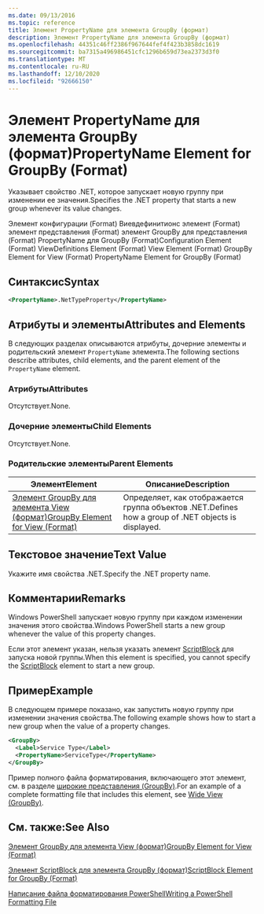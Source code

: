 ```yaml
---
ms.date: 09/13/2016
ms.topic: reference
title: Элемент PropertyName для элемента GroupBy (формат)
description: Элемент PropertyName для элемента GroupBy (формат)
ms.openlocfilehash: 44351c46ff2386f967644fef4f423b3858dc1619
ms.sourcegitcommit: ba7315a496986451cfc1296b659d73ea2373d3f0
ms.translationtype: MT
ms.contentlocale: ru-RU
ms.lasthandoff: 12/10/2020
ms.locfileid: "92666150"
---
```

# <a name="propertyname-element-for-groupby-format"></a><span data-ttu-id="b9a7d-103">Элемент PropertyName для элемента GroupBy (формат)</span><span class="sxs-lookup"><span data-stu-id="b9a7d-103">PropertyName Element for GroupBy (Format)</span></span>

<span data-ttu-id="b9a7d-104">Указывает свойство .NET, которое запускает новую группу при изменении ее значения.</span><span class="sxs-lookup"><span data-stu-id="b9a7d-104">Specifies the .NET property that starts a new group whenever its value changes.</span></span>

<span data-ttu-id="b9a7d-105">Элемент конфигурации (Format) Виевдефинитионс элемент (Format) элемент представления (Format) элемент GroupBy для представления (Format) PropertyName для GroupBy (Format)</span><span class="sxs-lookup"><span data-stu-id="b9a7d-105">Configuration Element (Format) ViewDefinitions Element (Format) View Element (Format) GroupBy Element for View (Format) PropertyName Element for GroupBy (Format)</span></span>

## <a name="syntax"></a><span data-ttu-id="b9a7d-106">Синтаксис</span><span class="sxs-lookup"><span data-stu-id="b9a7d-106">Syntax</span></span>

```xml
<PropertyName>.NetTypeProperty</PropertyName>
```

## <a name="attributes-and-elements"></a><span data-ttu-id="b9a7d-107">Атрибуты и элементы</span><span class="sxs-lookup"><span data-stu-id="b9a7d-107">Attributes and Elements</span></span>

<span data-ttu-id="b9a7d-108">В следующих разделах описываются атрибуты, дочерние элементы и родительский элемент `PropertyName` элемента.</span><span class="sxs-lookup"><span data-stu-id="b9a7d-108">The following sections describe attributes, child elements, and the parent element of the `PropertyName` element.</span></span>

### <a name="attributes"></a><span data-ttu-id="b9a7d-109">Атрибуты</span><span class="sxs-lookup"><span data-stu-id="b9a7d-109">Attributes</span></span>

<span data-ttu-id="b9a7d-110">Отсутствует.</span><span class="sxs-lookup"><span data-stu-id="b9a7d-110">None.</span></span>

### <a name="child-elements"></a><span data-ttu-id="b9a7d-111">Дочерние элементы</span><span class="sxs-lookup"><span data-stu-id="b9a7d-111">Child Elements</span></span>

<span data-ttu-id="b9a7d-112">Отсутствует.</span><span class="sxs-lookup"><span data-stu-id="b9a7d-112">None.</span></span>

### <a name="parent-elements"></a><span data-ttu-id="b9a7d-113">Родительские элементы</span><span class="sxs-lookup"><span data-stu-id="b9a7d-113">Parent Elements</span></span>

|<span data-ttu-id="b9a7d-114">Элемент</span><span class="sxs-lookup"><span data-stu-id="b9a7d-114">Element</span></span>|<span data-ttu-id="b9a7d-115">Описание</span><span class="sxs-lookup"><span data-stu-id="b9a7d-115">Description</span></span>|
|-------------|-----------------|
|[<span data-ttu-id="b9a7d-116">Элемент GroupBy для элемента View (формат)</span><span class="sxs-lookup"><span data-stu-id="b9a7d-116">GroupBy Element for View (Format)</span></span>](./groupby-element-for-view-format.md)|<span data-ttu-id="b9a7d-117">Определяет, как отображается группа объектов .NET.</span><span class="sxs-lookup"><span data-stu-id="b9a7d-117">Defines how a group of .NET objects is displayed.</span></span>|

## <a name="text-value"></a><span data-ttu-id="b9a7d-118">Текстовое значение</span><span class="sxs-lookup"><span data-stu-id="b9a7d-118">Text Value</span></span>

<span data-ttu-id="b9a7d-119">Укажите имя свойства .NET.</span><span class="sxs-lookup"><span data-stu-id="b9a7d-119">Specify the .NET property name.</span></span>

## <a name="remarks"></a><span data-ttu-id="b9a7d-120">Комментарии</span><span class="sxs-lookup"><span data-stu-id="b9a7d-120">Remarks</span></span>

<span data-ttu-id="b9a7d-121">Windows PowerShell запускает новую группу при каждом изменении значения этого свойства.</span><span class="sxs-lookup"><span data-stu-id="b9a7d-121">Windows PowerShell starts a new group whenever the value of this property changes.</span></span>

<span data-ttu-id="b9a7d-122">Если этот элемент указан, нельзя указать элемент [ScriptBlock](./scriptblock-element-for-groupby-format.md) для запуска новой группы.</span><span class="sxs-lookup"><span data-stu-id="b9a7d-122">When this element is specified, you cannot specify the [ScriptBlock](./scriptblock-element-for-groupby-format.md) element to start a new group.</span></span>

## <a name="example"></a><span data-ttu-id="b9a7d-123">Пример</span><span class="sxs-lookup"><span data-stu-id="b9a7d-123">Example</span></span>

<span data-ttu-id="b9a7d-124">В следующем примере показано, как запустить новую группу при изменении значения свойства.</span><span class="sxs-lookup"><span data-stu-id="b9a7d-124">The following example shows how to start a new group when the value of a property changes.</span></span>

```xml
<GroupBy>
  <Label>Service Type</Label>
  <PropertyName>ServiceType</PropertyName>
</GroupBy>

```

<span data-ttu-id="b9a7d-125">Пример полного файла форматирования, включающего этот элемент, см. в разделе [широкие представления (GroupBy)](./wide-view-groupby.md).</span><span class="sxs-lookup"><span data-stu-id="b9a7d-125">For an example of a complete formatting file that includes this element, see [Wide View (GroupBy)](./wide-view-groupby.md).</span></span>

## <a name="see-also"></a><span data-ttu-id="b9a7d-126">См. также:</span><span class="sxs-lookup"><span data-stu-id="b9a7d-126">See Also</span></span>

[<span data-ttu-id="b9a7d-127">Элемент GroupBy для элемента View (формат)</span><span class="sxs-lookup"><span data-stu-id="b9a7d-127">GroupBy Element for View (Format)</span></span>](./groupby-element-for-view-format.md)

[<span data-ttu-id="b9a7d-128">Элемент ScriptBlock для элемента GroupBy (формат)</span><span class="sxs-lookup"><span data-stu-id="b9a7d-128">ScriptBlock Element for GroupBy (Format)</span></span>](./scriptblock-element-for-groupby-format.md)

[<span data-ttu-id="b9a7d-129">Написание файла форматирования PowerShell</span><span class="sxs-lookup"><span data-stu-id="b9a7d-129">Writing a PowerShell Formatting File</span></span>](./writing-a-powershell-formatting-file.md)

